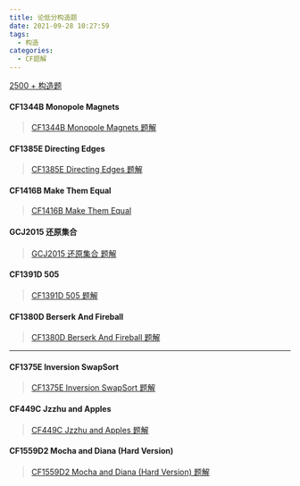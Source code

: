 ```yaml
---
title: 论低分构造题
date: 2021-09-28 10:27:59
tags: 
  - 构造
categories:
  - CF题解
---
```


 [2500 + 构造题](https://codeforces.ml/problemset?order=BY_RATING_ASC&tags=constructive+algorithms%2C2500-)
 

#### CF1344B Monopole Magnets 
> [CF1344B Monopole Magnets 题解](https://blog.csdn.net/sharp_legendgod/article/details/120531272)

#### CF1385E Directing Edges 
> [CF1385E Directing Edges 题解](https://blog.csdn.net/sharp_legendgod/article/details/120559558)

#### CF1416B Make Them Equal
> [CF1416B Make Them Equal](https://blog.csdn.net/sharp_legendgod/article/details/120565685)

#### GCJ2015 还原集合
> [GCJ2015 还原集合 题解](https://blog.csdn.net/sharp_legendgod/article/details/120566577)

#### CF1391D 505 
> [CF1391D 505 题解](https://blog.csdn.net/sharp_legendgod/article/details/120567491)

#### CF1380D Berserk And Fireball 
> [CF1380D Berserk And Fireball 题解](https://blog.csdn.net/sharp_legendgod/article/details/120571872)

----

#### CF1375E Inversion SwapSort
> [CF1375E Inversion SwapSort 题解](https://blog.csdn.net/sharp_legendgod/article/details/120575085)

#### CF449C Jzzhu and Apples 
> [CF449C Jzzhu and Apples 题解](https://blog.csdn.net/sharp_legendgod/article/details/120575153)

#### CF1559D2 Mocha and Diana (Hard Version)
> [CF1559D2 Mocha and Diana (Hard Version) 题解](https://blog.csdn.net/sharp_legendgod/article/details/120575219)
